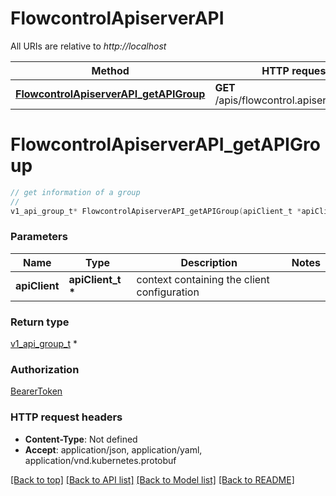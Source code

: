 # FlowcontrolApiserverAPI

All URIs are relative to *http://localhost*

Method | HTTP request | Description
------------- | ------------- | -------------
[**FlowcontrolApiserverAPI_getAPIGroup**](FlowcontrolApiserverAPI.md#FlowcontrolApiserverAPI_getAPIGroup) | **GET** /apis/flowcontrol.apiserver.k8s.io/ | 


# **FlowcontrolApiserverAPI_getAPIGroup**
```c
// get information of a group
//
v1_api_group_t* FlowcontrolApiserverAPI_getAPIGroup(apiClient_t *apiClient);
```

### Parameters
Name | Type | Description  | Notes
------------- | ------------- | ------------- | -------------
**apiClient** | **apiClient_t \*** | context containing the client configuration |

### Return type

[v1_api_group_t](v1_api_group.md) *


### Authorization

[BearerToken](../README.md#BearerToken)

### HTTP request headers

 - **Content-Type**: Not defined
 - **Accept**: application/json, application/yaml, application/vnd.kubernetes.protobuf

[[Back to top]](#) [[Back to API list]](../README.md#documentation-for-api-endpoints) [[Back to Model list]](../README.md#documentation-for-models) [[Back to README]](../README.md)

